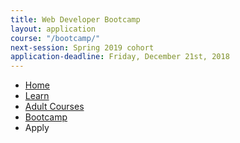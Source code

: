 ```yaml
---
title: Web Developer Bootcamp
layout: application
course: "/bootcamp/"
next-session: Spring 2019 cohort
application-deadline: Friday, December 21st, 2018
---
```


<ul class="breadcrumb">
  <li><a href="/"><i class="icon-home6"></i>Home</a></li>
  <li><a href="{{ site.data.routes.learn }}"><i class="icon-home6"></i>Learn</a></li>
  <li><a href="{{ site.data.routes.adults }}"><i class="icon-home6"></i>Adult Courses</a></li>
  <li><a href="{{ site.data.routes.courses.bootcamp }}"><i class="icon-home6"></i>Bootcamp</a></li>
  <li class="active">Apply</li>
</ul>